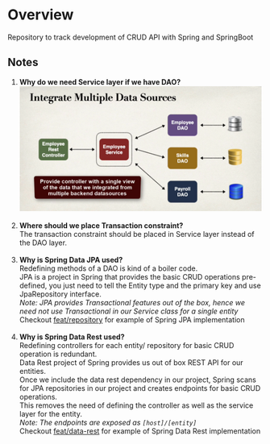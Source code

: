<h1>Overview</h1>

Repository to track development of CRUD API with Spring and SpringBoot

<h2>Notes</h2>

1. <strong>Why do we need Service layer if we have DAO?</strong> <br>
![Dao And Service](./img/daoAndService.PNG?raw=true "DaoAndService") <br><br>
2. <strong>Where should we place Transaction constraint?</strong> <br>
    The transaction constraint should be placed in Service layer instead of the DAO layer. <br><br>
3. <strong>Why is Spring Data JPA used?</strong> <br>
    Redefining methods of a DAO is kind of a boiler code. <br>
    JPA is a project in Spring that provides the basic CRUD operations pre-defined, 
    you just need to tell the Entity type and the primary key and use JpaRepository interface. <br>
    <em>Note: JPA provides Transactional features out of the box, 
        hence we need not use Transactional in our Service class for a single entity</em> <br>
    Checkout [feat/repository](https://github.com/faizansaghir/crudProjectInSpringBoot/tree/feat/repository) for example of Spring JPA implementation <br><br>
4. <strong>Why is Spring Data Rest used? </strong> <br>
    Redefining controllers for each entity/ repository for basic CRUD operation is redundant. <br>
    Data Rest project of Spring provides us out of box REST API for our entities. <br>
    Once we include the data rest dependency in our project, 
    Spring scans for JPA repositories in our project and creates endpoints for basic CRUD operations. <br>
    This removes the need of defining the controller as well as the service layer for the entity. <br>
    <em>Note: The endpoints are exposed as <code>[host]/[entity]</code></em> <br>
    Checkout [feat/data-rest](https://github.com/faizansaghir/crudProjectInSpringBoot/tree/feat/data-rest) for example of Spring Data Rest implementation <br><br> 